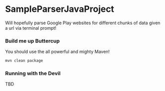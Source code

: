# SampleParserJavaProject
Will hopefully parse Google Play websites for different chunks of data given a url via terminal prompt!

### Build me up Buttercup
You should use the all powerful and mighty Maven!
```bash
mvn clean package
```

### Running with the Devil
TBD